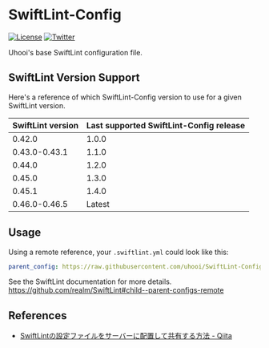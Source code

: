 # SwiftLint-Config

[![License](https://img.shields.io/github/license/uhooi/SwiftLint-Config)](https://github.com/uhooi/SwiftLint-Config/blob/master/LICENSE)
[![Twitter](https://img.shields.io/twitter/follow/the_uhooi?style=social)](https://twitter.com/the_uhooi)

Uhooi's base SwiftLint configuration file.

## SwiftLint Version Support

Here's a reference of which SwiftLint-Config version to use for a given SwiftLint version.

|SwiftLint version|Last supported SwiftLint-Config release|
|:--|:--|
|0.42.0|1.0.0|
|0.43.0-0.43.1|1.1.0|
|0.44.0|1.2.0|
|0.45.0|1.3.0|
|0.45.1|1.4.0|
|0.46.0-0.46.5|Latest|

## Usage

Using a remote reference, your `.swiftlint.yml` could look like this:

```yaml
parent_config: https://raw.githubusercontent.com/uhooi/SwiftLint-Config/v1.5.0/uhooi-base-swiftlint-config.yml
```

See the SwiftLint documentation for more details.  
https://github.com/realm/SwiftLint#child--parent-configs-remote

## References

- [SwiftLintの設定ファイルをサーバーに配置して共有する方法 - Qiita](https://qiita.com/uhooi/items/b5b26caeeefd8dbe1afd)

